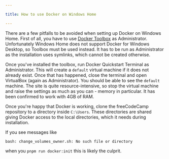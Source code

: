 ```yaml
---

title: How to use Docker on Windows Home

---
```


There are a few pitfalls to be avoided when setting up Docker on Windows Home. First of all, you have to use [Docker Toolbox](https://docs.docker.com/toolbox/toolbox_install_windows/) as Administrator. Unfortunately Windows Home does not support Docker for Windows Desktop, so Toolbox must be used instead. It has to be run as Administrator as the installation uses symlinks, which cannot be created otherwise.

Once you've installed the toolbox, run Docker Quickstart Terminal as Administrator. This will create a `default` virtual machine if it does not already exist. Once that has happened, close the terminal and open VirtualBox (again as Administrator). You should be able to see the `default` machine. The site is quite resource-intensive, so stop the virtual machine and raise the settings as much as you can - memory in particular. It has been confirmed to work with 4GB of RAM.

Once you're happy that Docker is working, clone the freeCodeCamp repository to a directory inside `C:\Users`. These directories are shared giving Docker access to the local directories, which it needs during installation.

If you see messages like

```shell
bash: change_volumes_owner.sh: No such file or directory
```

when you `pnpm run docker:init` this is likely the culprit.
